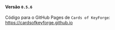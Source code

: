 #### Versão `0.5.6`

Código para o GitHub Pages de `Cards of KeyForge`: https://cardsofkeyforge.github.io
